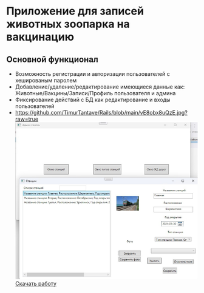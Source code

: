 # Приложение для записей животных зоопарка на вакцинацию

## Основной функционал
- Возможность регистрации и авторизации пользователей с хешированым паролем
- Добавление/удаление/редактирование имеющиеся данные как: Животные/Вакцины/Записи/Профиль пользователя и админа
- Фиксирование действий с БД как редактирование и входы пользователей
- https://github.com/TimurTantave/Rails/blob/main/vE8obx8uQzE.jpg?raw=true
![](https://github.com/TimurTantave/Rails/blob/main/vE8obx8uQzE.jpg?raw=true)
[Скачать работу](https://github.com/TimurTantave/Zoo/raw/main/YP24_log.rar)
